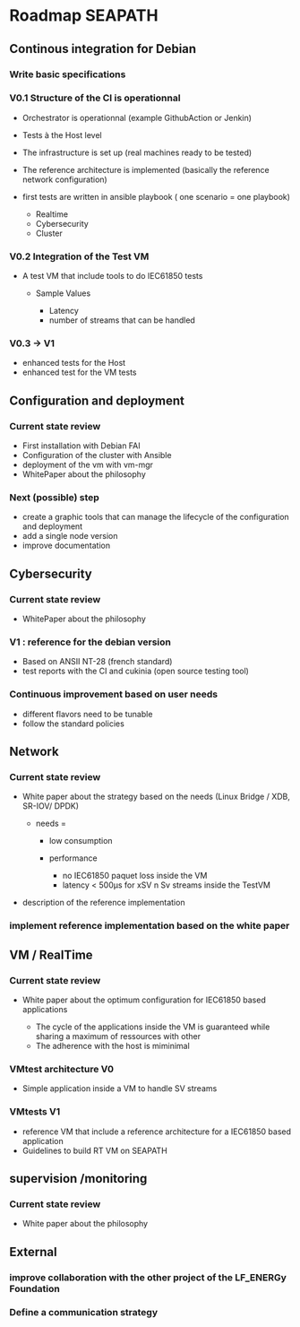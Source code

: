 # Roadmap SEAPATH

## Continous integration for Debian

### Write basic specifications

### V0.1 Structure of the CI is operationnal

- Orchestrator is operationnal (example GithubAction or Jenkin)
- Tests à the Host level
- The infrastructure is set up (real machines ready to be tested)
- The reference architecture is implemented (basically the reference network configuration)
- first tests are written in ansible playbook ( one scenario = one playbook) 

	- Realtime
	- Cybersecurity
	- Cluster

### V0.2 Integration of the Test VM

- A test VM that include tools to do IEC61850 tests

	- Sample Values 

		- Latency
		- number of streams that can be handled

### V0.3 -> V1

- enhanced tests for the Host
- enhanced test for  the VM tests

## Configuration and deployment

### Current state review

- First installation with Debian FAI
- Configuration of the cluster with Ansible
- deployment of the vm with vm-mgr
- WhitePaper about the philosophy

### Next (possible) step

- create a graphic tools that can manage the lifecycle of the configuration and deployment
- add a single node version
- improve documentation

## Cybersecurity

### Current state review

- WhitePaper about the philosophy

### V1 : reference for the debian version

- Based on ANSII NT-28 (french standard)
- test reports with the CI and cukinia (open source testing tool)

### Continuous improvement based on user needs 

- different flavors need to be tunable
- follow the standard policies

## Network

### Current state review 

- White paper about the strategy based on the needs (Linux Bridge / XDB, SR-IOV/ DPDK)

	- needs =

		- low consumption
		- performance 

			- no IEC61850 paquet loss inside the VM
			- latency < 500µs for xSV n Sv streams inside the TestVM

- description of the reference implementation

### implement reference implementation based on the white paper

## VM / RealTime

### Current state review

- White paper about the optimum configuration for IEC61850 based applications 

	- The cycle of the applications inside the VM is guaranteed while sharing a maximum of ressources with other 
	- The adherence with the host is miminimal

### VMtest architecture V0

- Simple application inside a VM to handle SV streams

### VMtests V1

- reference VM that include a reference architecture for a IEC61850 based application
- Guidelines to build  RT VM on SEAPATH

## supervision /monitoring

### Current state review

- White paper about the philosophy 

## External

### improve collaboration with the other project of the LF_ENERGy Foundation

### Define a communication strategy

